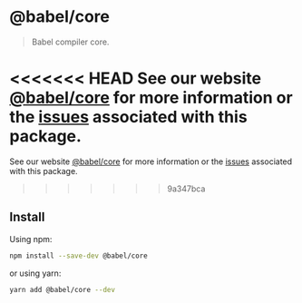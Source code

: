 # @babel/core

> Babel compiler core.

<<<<<<< HEAD
See our website [@babel/core](https://babeljs.io/docs/en/next/babel-core.html) for more information or the [issues](https://github.com/babel/babel/issues?utf8=%E2%9C%93&q=is%3Aissue+label%3A%22pkg%3A%20core%22+is%3Aopen) associated with this package.
=======
See our website [@babel/core](https://babeljs.io/docs/en/babel-core) for more information or the [issues](https://github.com/babel/babel/issues?utf8=%E2%9C%93&q=is%3Aissue+label%3A%22pkg%3A%20core%22+is%3Aopen) associated with this package.
>>>>>>> 9a347bca

## Install

Using npm:

```sh
npm install --save-dev @babel/core
```

or using yarn:

```sh
yarn add @babel/core --dev
```
